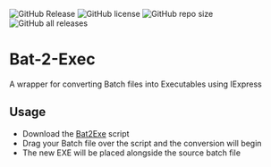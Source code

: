 ![GitHub Release](https://img.shields.io/github/v/release/amakvana/Bat-2-Exec?style=for-the-badge&logo=appveyor)
![GitHub license](https://img.shields.io/github/license/amakvana/Bat-2-Exec?style=for-the-badge&logo=appveyor)
![GitHub repo size](https://img.shields.io/github/repo-size/amakvana/Bat-2-Exec?style=for-the-badge&logo=appveyor)
![GitHub all releases](https://img.shields.io/github/downloads/amakvana/Bat-2-Exec/total?style=for-the-badge&logo=appveyor)

# Bat-2-Exec
A wrapper for converting Batch files into Executables using IExpress 

## Usage
* Download the [Bat2Exe](https://github.com/amakvana/Bat-2-Exec/releases/latest) script
* Drag your Batch file over the script and the conversion will begin 
* The new EXE will be placed alongside the source batch file 

